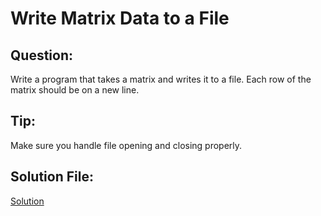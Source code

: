 # Write Matrix Data to a File

## Question:
Write a program that takes a matrix and writes it to a file. Each row of the matrix should be on a new line.

## Tip:
Make sure you handle file opening and closing properly.

## Solution File:
[Solution](https://github.com/jspackiaraj/e02_write_matrix.py)
